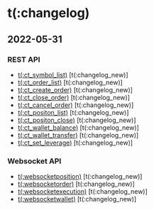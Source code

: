 # t(:changelog)   

## 2022-05-31
### REST API
- [t(:ct_symbol_list)](#t-ct_symbol_list) [t(:changelog_new)]
- [t(:ct_order_list)](#t-ct_order_list) [t(:changelog_new)]
- [t(:ct_create_order)](#t-ct_create_order) [t(:changelog_new)]
- [t(:ct_close_order)](#t-ct_close_order) [t(:changelog_new)]
- [t(:ct_cancel_order)](#t-ct_cancel_order) [t(:changelog_new)]
- [t(:ct_positon_list)](#t-ct_positon_list) [t(:changelog_new)]
- [t(:ct_positon_close)](#t-ct_positon_close) [t(:changelog_new)]
- [t(:ct_wallet_balance)](#t-ct_wallet_balance) [t(:changelog_new)]
- [t(:ct_wallet_transfer)](#t-ct_wallet_transfer) [t(:changelog_new)]
- [t(:ct_set_leverage)](#t-ct_set_leverage) [t(:changelog_new)]  

### Websocket API
- [t(:websocketposition)](#t-websocketposition) [t(:changelog_new)]
- [t(:websocketorder)](#t-websocketorder) [t(:changelog_new)]
- [t(:websocketexecution)](#t-websocketexecution) [t(:changelog_new)]
- [t(:websocketwallet)](#t-websocketwallet) [t(:changelog_new)]
